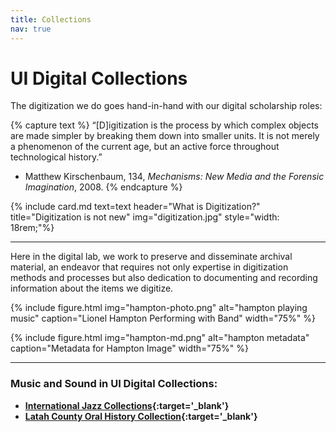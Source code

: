 ```yaml
---
title: Collections
nav: true
---
```


# UI Digital Collections

The digitization we do goes hand-in-hand with our digital scholarship roles:


{% capture text %}
“[D]igitization is the process by which complex objects are made simpler by breaking them down into smaller units. It is not merely a phenomenon of the current age, but an active force throughout technological history.” 
- Matthew Kirschenbaum, 134, *Mechanisms: New Media and the Forensic Imagination*, 2008.
{% endcapture %}
<div class="row justify-content-center">{% include card.md text=text header="What is Digitization?" title="Digitization is not new" img="digitization.jpg" style="width: 18rem;"%}</div>

***

Here in the digital lab, we work to preserve and disseminate archival material, an endeavor that requires not only expertise in digitization methods and processes but also dedication to documenting and recording information about the items we digitize.


{% include figure.html img="hampton-photo.png" alt="hampton playing music" caption="Lionel Hampton Performing with Band" width="75%" %}

{% include figure.html img="hampton-md.png" alt="hampton metadata" caption="Metadata for Hampton Image" width="75%" %}

***

### Music and Sound in UI Digital Collections:


- **[International Jazz Collections](https://www.lib.uidaho.edu/digital/collections.html#IJC){:target='_blank'}**
- **[Latah County Oral History Collection](https://www.lib.uidaho.edu/digital/lcoh/index.html){:target='_blank'}**